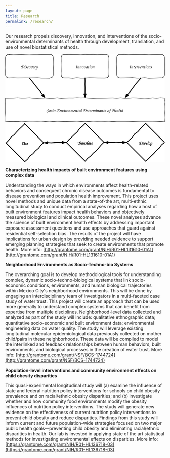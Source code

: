 ```yaml
---
layout: page
title: Research
permalink: /research/
---
```

  

Our research propels discovery, innovation, and interventions of the socio-environmental determinants of health through development, translation, and use of novel biostatistical methods.

<div style="text-align:center"><img src ="/assets/research.svg"/></div>

<div style="text-align:center"><img src ="/assets/use.svg"/></div>

**Characterizing health impacts of built environment features using complex data**

Understanding the ways in which environments affect health-related behaviors and consequent chronic disease outcomes is fundamental to disease prevention and population health improvement. This project uses novel methods and unique data from a state-of-the art, multi-ethnic longitudinal study to conduct empirical analyses regarding how a host of built environment features impact health behaviors and objectively measured biological and clinical outcomes. These novel analyses advance the science of built environment health effects by addressing important exposure assessment questions and use approaches that guard against residential self-selection bias. The results of the project will have implications for urban design by providing needed evidence to support emerging planning strategies that seek to create environments that promote health. More info: [http://grantome.com/grant/NIH/R01-HL131610-01A1](http://grantome.com/grant/NIH/R01-HL131610-01A1)


**Neighborhood Environments as Socio-Techno-bio Systems**

The overarching goal is to develop methodological tools for understanding complex, dynamic socio-techno-biological systems that link socio-economic conditions, environments, and human biological trajectories within Mexico City's neighborhood environments. This will be done by engaging an interdisciplinary team of investigators in a multi-faceted case study of water trust. This project will create an approach that can be used more generally to understand complex systems that can benefit from expertise from multiple disciplines.  Neighborhood-level data collected and analyzed as part of the study will include: qualitative ethnographic data; quantitative socio-economic and built environment data; environmental engineering data on water quality. The study will leverage existing longitudinal molecular epidemiological data previously collected on mother child/pairs in these neighborhoods. These data will be compiled to model the interlinked and feedback relationships between human behaviors, built environments, and biological processes in the creation of water trust. More info: [http://grantome.com/grant/NSF/BCS-1744724](http://grantome.com/grant/NSF/BCS-1744724)



**Population-level interventions and community environment effects on child obesity disparities**

This quasi-experimental longitudinal study will (a) examine the influence of state and federal nutrition policy interventions for schools on child obesity prevalence and on racial/ethnic obesity disparities; and (b) investigate whether and how community food environments modify the obesity influences of nutrition policy interventions. The study will generate new evidence on the effectiveness of current nutrition policy interventions to prevent child obesity and reduce disparities. Findings from this study will inform current and future population-wide strategies focused on two major public health goals—preventing child obesity and eliminating racial/ethnic disparities in health. Our lab is invested in applying state of the art statistical methods for investigating environmental effects on disparities. More info: [https://grantome.com/grant/NIH/R01-HL136718-03](https://grantome.com/grant/NIH/R01-HL136718-03)


 
